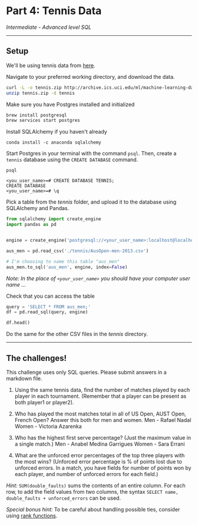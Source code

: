# Part 4: Tennis Data

*Intermediate - Advanced level SQL*

---

## Setup

We'll be using tennis data from [here](https://archive.ics.uci.edu/ml/datasets/Tennis+Major+Tournament+Match+Statistics).

Navigate to your preferred working directory, and download the data.

```bash
curl -L -o tennis.zip http://archive.ics.uci.edu/ml/machine-learning-databases/00300/Tennis-Major-Tournaments-Match-Statistics.zip
unzip tennis.zip -d tennis
```

Make sure you have Postgres installed and initialized

```bash
brew install postgresql
brew services start postgres
```

Install SQLAlchemy if you haven't already

```
conda install -c anaconda sqlalchemy
```

Start Postgres in your terminal with the command `psql`. Then, create a `tennis` database using the `CREATE DATABASE` command.

```
psql

<you_user_name>=# CREATE DATABASE TENNIS;
CREATE DATABASE
<you_user_name>=# \q
```

Pick a table from the *tennis* folder, and upload it to the database using SQLAlchemy and Pandas.

```python
from sqlalchemy import create_engine
import pandas as pd


engine = create_engine('postgresql://<your_user_name>:localhost@localhost:5432/tennis')

aus_men = pd.read_csv('./tennis/AusOpen-men-2013.csv')

# I'm choosing to name this table "aus_men"
aus_men.to_sql('aus_men', engine, index=False)
```

*Note: In the place of `<your_user_name>` you should have your computer user name ...*

Check that you can access the table

```python
query = 'SELECT * FROM aus_men;'
df = pd.read_sql(query, engine)

df.head()
```

Do the same for the other CSV files in the *tennis* directory.

---

## The challenges!

This challenge uses only SQL queries. Please submit answers in a markdown file.

1. Using the same tennis data, find the number of matches played by
   each player in each tournament. (Remember that a player can be
   present as both player1 or player2).

2. Who has played the most matches total in all of US Open, AUST Open, 
   French Open? Answer this both for men and women.
   Men - Rafael Nadal
   Women - Victoria Azarenka

3. Who has the highest first serve percentage? (Just the maximum value
   in a single match.)
   Men - Anabel Medina Garrigues
   Women - Sara Errani

4. What are the unforced error percentages of the top three players
   with the most wins? (Unforced error percentage is % of points lost
   due to unforced errors. In a match, you have fields for number of
   points won by each player, and number of unforced errors for each
   field.)


*Hint:* `SUM(double_faults)` sums the contents of an entire column. For each row, to add the field values from two columns, the syntax `SELECT name, double_faults + unforced_errors` can be used.


*Special bonus hint:* To be careful about handling possible ties, consider using [rank functions](http://www.sql-tutorial.ru/en/book_rank_dense_rank_functions.html).
